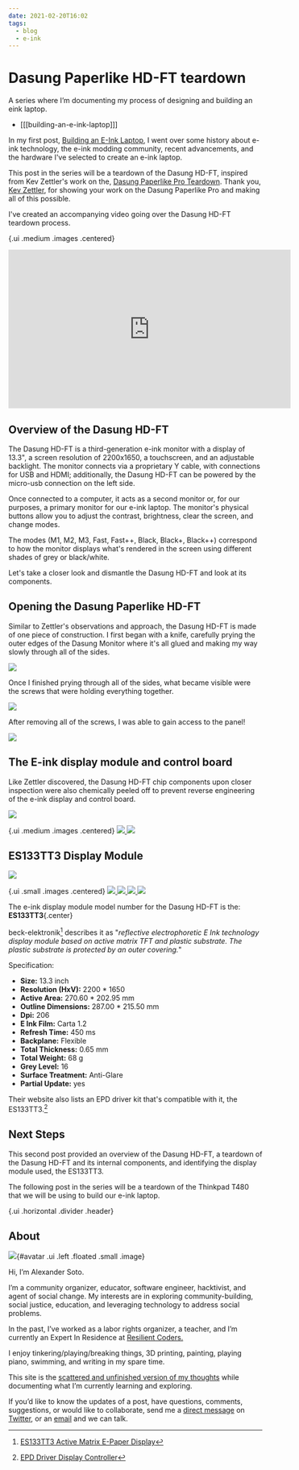 ```yaml
---
date: 2021-02-20T16:02
tags:
  - blog
  - e-ink
---
```


# Dasung Paperlike HD-FT teardown
A series where I’m documenting my process of designing and building an eink laptop.
- [[[building-an-e-ink-laptop]]]

In my first post, [Building an E-Ink Laptop](https://alexsoto.dev/building-an-e-ink-laptop.html), I went over some history about e-ink technology, the e-ink modding community, recent advancements, and the hardware I've selected to create an e-ink laptop.

This post in the series will be a teardown of the Dasung HD-FT, inspired from Kev Zettler's work on the, [Dasung Paperlike Pro Teardown](https://kevzettler.com/2018/02/11/dasung-paperlike-pro-teardown/). Thank you, [Kev Zettler](https://kevzettler.com/), for showing your work on the Dasung Paperlike Pro and making all of this possible.

I've created an accompanying video going over the Dasung HD-FT teardown process.

{.ui .medium .images .centered}
<iframe width="560" height="315" src="https://www.youtube.com/embed/LebWtp0X0Iw" frameborder="0" allow="accelerometer; autoplay; clipboard-write; encrypted-media; gyroscope; picture-in-picture" allowfullscreen></iframe>


## Overview of the Dasung HD-FT

The Dasung HD-FT is a third-generation e-ink monitor with a display of 13.3", a screen resolution of 2200x1650, a touchscreen, and an adjustable backlight. The monitor connects via a proprietary Y cable, with connections for USB and HDMI; additionally, the Dasung HD-FT can be powered by the micro-usb connection on the left side.

Once connected to a computer, it acts as a second monitor or, for our purposes, a primary monitor for our e-ink laptop. The monitor's physical buttons allow you to adjust the contrast, brightness, clear the screen, and change modes.

The modes (M1, M2, M3, Fast, Fast++, Black, Black+, Black++) correspond to how the monitor displays what's rendered in the screen using different shades of grey or black/white.

Let's take a closer look and dismantle the Dasung HD-FT and look at its components.

## Opening the Dasung Paperlike HD-FT
Similar to Zettler's observations and approach, the Dasung HD-FT is made of one piece of construction. I first began with a knife, carefully prying the outer edges of the Dasung Monitor where it's all glued and making my way slowly through all of the sides.

<a href="static/building-an-e-ink-laptop/IMG_20210216_194558.jpg" target="_blank" class="ui centered large image">
  <img src="static/building-an-e-ink-laptop/IMG_20210216_194558.jpg">
</a>

Once I finished prying through all of the sides, what became visible were the screws that were holding everything together.


<a href="static/building-an-e-ink-laptop/IMG_20210216_194714.jpg" target="_blank" class="ui centered large image">
  <img src="static/building-an-e-ink-laptop/IMG_20210216_194714.jpg">
</a>


After removing all of the screws, I was able to gain access to the panel!

<a href="static/building-an-e-ink-laptop/IMG_20210216_203519.jpg" target="_blank" class="ui centered large image">
  <img src="static/building-an-e-ink-laptop/IMG_20210216_203519.jpg">
</a>

## The E-ink display module and control board
Like Zettler discovered, the Dasung HD-FT chip components upon closer inspection were also chemically peeled off to prevent reverse engineering of the e-ink display and control board.

<a href="static/building-an-e-ink-laptop/IMG_20210216_201821.jpg" target="_blank" class="ui centered large image">
  <img src="static/building-an-e-ink-laptop/IMG_20210216_201821.jpg">
</a>

{.ui .medium .images .centered}
<a href="static/building-an-e-ink-laptop/IMG_20210216_201158.jpg" target="_blank" class="ui centered medium image">
  <img src="static/building-an-e-ink-laptop/IMG_20210216_201158.jpg">
</a>
<a href="static/building-an-e-ink-laptop/IMG_20210216_201211.jpg" target="_blank" class="ui centered medium image">
  <img src="static/building-an-e-ink-laptop/IMG_20210216_201211.jpg">
</a>


## ES133TT3 Display Module
<a href="static/building-an-e-ink-laptop/IMG_20210216_201921.jpg" target="_blank" class="ui centered large image">
  <img src="static/building-an-e-ink-laptop/IMG_20210216_201921.jpg">
</a>

{.ui .small .images .centered}
<a href="static/building-an-e-ink-laptop/IMG_20210216_202037.jpg" target="_blank" class="ui centered large image">
  <img src="static/building-an-e-ink-laptop/IMG_20210216_202037.jpg">
</a>
<a href="static/building-an-e-ink-laptop/IMG_20210216_202009.jpg" target="_blank" class="ui centered large image">
  <img src="static/building-an-e-ink-laptop/IMG_20210216_202009.jpg">
</a>
<a href="static/building-an-e-ink-laptop/IMG_20210216_202020.jpg" target="_blank" class="ui centered large image">
  <img src="static/building-an-e-ink-laptop/IMG_20210216_202020.jpg">
</a>
<a href="static/building-an-e-ink-laptop/IMG_20210216_202024.jpg" target="_blank" class="ui centered large image">
  <img src="static/building-an-e-ink-laptop/IMG_20210216_202024.jpg">
</a>

The e-ink display module model number for the Dasung HD-FT is the: **ES133TT3**{.center}

beck-elektronik[^beck-elektronik] describes it as "_reflective electrophoretic E Ink technology display module based on active matrix TFT and plastic substrate. The plastic substrate is protected by an outer covering._"

Specification:
- **Size:** 13.3 inch
- **Resolution (HxV):** 2200 * 1650
- **Active Area:** 270.60 * 202.95 mm
- **Outline Dimensions:** 287.00 * 215.50 mm
- **Dpi:** 206
- **E Ink Film:** Carta 1.2
- **Refresh Time:** 450 ms
- **Backplane:** Flexible
- **Total Thickness:** 0.65 mm
- **Total Weight:** 68 g
- **Grey Level:** 16
- **Surface Treatment:** Anti-Glare
- **Partial Update:** yes

Their website also lists an EPD driver kit that's compatible with it, the ES133TT3.[^driver]


## Next Steps
This second post provided an overview of the Dasung HD-FT, a teardown of the Dasung HD-FT and its internal components, and identifying the display module used, the ES133TT3.

The following post in the series will be a teardown of the Thinkpad T480 that we will be using to build our e-ink laptop.

{.ui .horizontal .divider .header}

## About
![](static/profile.jpeg){#avatar .ui .left .floated .small .image}

Hi, I’m Alexander Soto.

I’m a community organizer, educator, software engineer, hacktivist, and agent of social change. My interests are in exploring community-building, social justice, education, and leveraging technology to address social problems.

In the past, I’ve worked as a labor rights organizer, a teacher, and I’m currently an Expert In Residence at [Resilient Coders.](https://www.resilientcoders.org/)

I enjoy tinkering/playing/breaking things, 3D printing, painting, playing piano, swimming, and writing in my spare time.

This site is the [scattered and unfinished version of my thoughts](https://alexsoto.dev/impulse.html) while documenting what I’m currently learning and exploring.

If you’d like to know the updates of a post, have questions, comments, suggestions, or would like to collaborate, send me a [direct message](https://twitter.com/messages/compose?recipient_id=4648173315) on [Twitter](https://twitter.com/alexsotodev), or an [email](mailto:contact@alexsoto.dev) and we can talk.

<section id="subscriptionLinks"></section>

<div class="ui section divider"></div>

<section id="socialMediaLinks"></section>

<div class="ui section divider"></div>

<div id="commento"></div>


[^beck-elektronik]: [ES133TT3 Active Matrix E-Paper Display](https://www.beck-elektronik.de/en/products/displays/e-paper-display-epd/active-matrix-epd/es133tt3/)
[^driver]: [EPD Driver Display Controller](https://www.beck-elektronik.de/en/products/displays/display-controller/epd-controller/epd-driver/#tab-8054)
